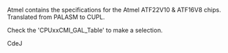 Atmel contains the specifications for the Atmel ATF22V10 & ATF16V8 chips. Translated from PALASM to CUPL. 

Check the 'CPUxxCMI_GAL_Table' to make a selection.


CdeJ